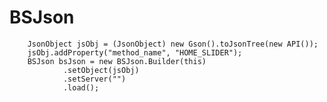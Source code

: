 # BSJson
 
        JsonObject jsObj = (JsonObject) new Gson().toJsonTree(new API());
        jsObj.addProperty("method_name", "HOME_SLIDER");
        BSJson bsJson = new BSJson.Builder(this)
                .setObject(jsObj)
                .setServer("")
                .load();
